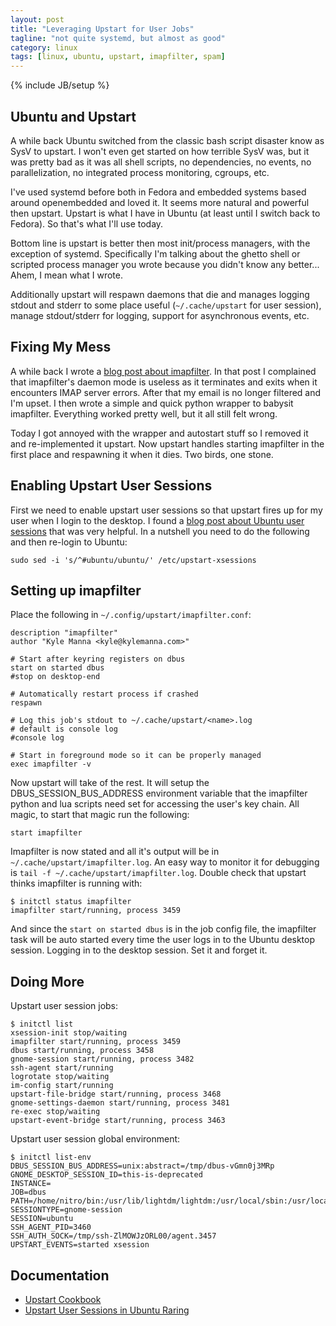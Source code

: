 ```yaml
---
layout: post
title: "Leveraging Upstart for User Jobs"
tagline: "not quite systemd, but almost as good"
category: linux
tags: [linux, ubuntu, upstart, imapfilter, spam]
---
```

{% include JB/setup %}

Ubuntu and Upstart
------------------

A while back Ubuntu switched from the classic bash script disaster know as SysV to upstart.  I won't even get started on how terrible SysV was, but it was pretty bad as it was all shell scripts, no dependencies, no events, no parallelization, no integrated process monitoring, cgroups, etc. 

I've used systemd before both in Fedora and embedded systems based around openembedded and loved it.  It seems more natural and powerful then upstart.  Upstart is what I have in Ubuntu (at least until I switch back to Fedora). So that's what I'll use today.

Bottom line is upstart is better then most init/process managers, with the exception of systemd.  Specifically I'm talking about the ghetto shell or scripted process manager you wrote because you didn't know any better...  Ahem, I mean what I wrote.

Additionally upstart will respawn daemons that die and manages logging stdout and stderr to some place useful (<code>~/.cache/upstart</code> for user session), manage stdout/stderr for logging, support for asynchronous events, etc.


Fixing My Mess
--------------

A while back I wrote a [blog post about imapfilter](/linux/2013/06/09/use-imapfilter-to-filter-spam-part2).  In that post I complained that imapfilter's daemon mode is useless as it terminates and exits when it encounters IMAP server errors.  After that my email is no longer filtered and I'm upset.  I then wrote a simple and quick python wrapper to babysit imapfilter.  Everything worked pretty well, but it all still felt wrong.

Today I got annoyed with the wrapper and autostart stuff so I removed it and re-implemented it upstart.  Now upstart handles starting imapfilter in the first place and respawning it when it dies.  Two birds, one stone.


Enabling Upstart User Sessions
------------------------------

First we need to enable upstart user sessions so that upstart fires up for my user when I login to the desktop.  I found a [blog post about Ubuntu user sessions](http://ifdeflinux.blogspot.com/2013/04/upstart-user-sessions-in-ubuntu-raring.html) that was very helpful.  In a nutshell you need to do the following and then re-login to Ubuntu:

	sudo sed -i 's/^#ubuntu/ubuntu/' /etc/upstart-xsessions


Setting up imapfilter
---------------------

Place the following in <code>~/.config/upstart/imapfilter.conf</code>:

	description "imapfilter"
	author "Kyle Manna <kyle@kylemanna.com>"

	# Start after keyring registers on dbus
	start on started dbus 
	#stop on desktop-end

	# Automatically restart process if crashed
	respawn

	# Log this job's stdout to ~/.cache/upstart/<name>.log
	# default is console log
	#console log

	# Start in foreground mode so it can be properly managed
	exec imapfilter -v

Now upstart will take of the rest.  It will setup the DBUS_SESSION_BUS_ADDRESS environment variable that the imapfilter python and lua scripts need set for accessing the user's key chain.  All magic, to start that magic run the following:

	start imapfilter

Imapfilter is now stated and all it's output will be in <code>~/.cache/upstart/imapfilter.log</code>.  An easy way to monitor it for debugging is <code>tail -f ~/.cache/upstart/imapfilter.log</code>.  Double check that upstart thinks imapfilter is running with:

	$ initctl status imapfilter
	imapfilter start/running, process 3459

And since the <code>start on started dbus</code> is in the job config file, the imapfilter task will be auto started every time the user logs in to the Ubuntu desktop session.  Logging in to the desktop session.  Set it and forget it.

Doing More
----------

Upstart user session jobs:

	$ initctl list
	xsession-init stop/waiting
	imapfilter start/running, process 3459
	dbus start/running, process 3458
	gnome-session start/running, process 3482
	ssh-agent start/running
	logrotate stop/waiting
	im-config start/running
	upstart-file-bridge start/running, process 3468
	gnome-settings-daemon start/running, process 3481
	re-exec stop/waiting
	upstart-event-bridge start/running, process 3463


Upstart user session global environment:

	$ initctl list-env
	DBUS_SESSION_BUS_ADDRESS=unix:abstract=/tmp/dbus-vGmn0j3MRp
	GNOME_DESKTOP_SESSION_ID=this-is-deprecated
	INSTANCE=
	JOB=dbus
	PATH=/home/nitro/bin:/usr/lib/lightdm/lightdm:/usr/local/sbin:/usr/local/bin:/usr/sbin:/usr/bin:/sbin:/bin:/usr/games:/usr/local/games
	SESSIONTYPE=gnome-session
	SESSION=ubuntu
	SSH_AGENT_PID=3460
	SSH_AUTH_SOCK=/tmp/ssh-ZlMOWJzORL00/agent.3457
	UPSTART_EVENTS=started xsession


Documentation
-------------

* [Upstart Cookbook](http://upstart.ubuntu.com/cookbook/)
* [Upstart User Sessions in Ubuntu Raring](http://ifdeflinux.blogspot.com/2013/04/upstart-user-sessions-in-ubuntu-raring.html)
